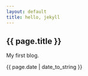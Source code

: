 ```yaml
---
layout: default
title: hello, jekyll
---
```


<h2>{{ page.title }}</h2>
<p>My first blog.</p>
<p>{{ page.date | date_to_string }}</p>


